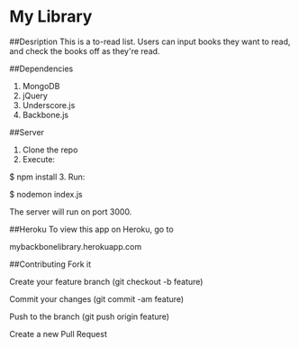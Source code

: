 # My Library

##Desription
This is a to-read list. Users can input books they want to read, and check the books off as they're read.

##Dependencies
1. MongoDB
2. jQuery
3. Underscore.js
4. Backbone.js

##Server
1. Clone the repo
2. Execute:

  $ npm install
3. Run:

  $ nodemon index.js

The server will run on port 3000.

##Heroku
To view this app on Heroku, go to

mybackbonelibrary.herokuapp.com

##Contributing
Fork it

Create your feature branch (git checkout -b feature)

Commit your changes (git commit -am feature)

Push to the branch (git push origin feature)

Create a new Pull Request